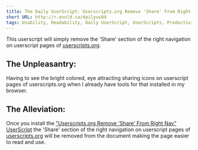```yaml
---
title: The Daily UserScript: Userscripts.org Remove 'Share' From Right Nav
short URL: http://r.evold.ca/dailyus84
tags: Usability, Readability, Daily UserScript, UserScripts, Productivity
---
```

This userscript will simply remove the 'Share' section of the right navigation on userscript pages of <a title="UserScripts.org" rel="external nofollow" target="_blank" href="http://userscripts.org">userscripts.org</a>.
</p>

<h2>The Unpleasantry:</h2>
<p>
Having to see the bright colored, eye attracting sharing icons on userscript pages of userscripts.org when I already have tools for that installed in my browser.
</p>

<h2>The Alleviation:</h2>
<p>
Once you install the <a href="http://userscripts.org/scripts/show/60497" title="Userscripts.org Remove 'Share' From Right Nav" rel="external" target="_blank" rev="vote-for">"Userscripts.org Remove 'Share' From Right Nav" UserScript</a> the 'Share' section of the right navigation on userscript pages of <a title="UserScripts.org" rel="external nofollow" target="_blank" href="http://userscripts.org">userscripts.org</a> will be removed from the document making the page easier to read and use.
</p>
